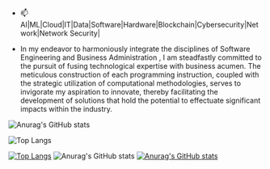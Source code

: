 - 📫 AI|ML|Cloud|IT|Data|Software|Hardware|Blockchain|Cybersecurity|Network|Network Security|

- In my endeavor to harmoniously integrate the disciplines of Software Engineering and Business Administration , I am steadfastly committed to the pursuit of fusing technological expertise with business acumen. The meticulous construction of each programming instruction, coupled with the strategic utilization of computational methodologies, serves to invigorate my aspiration to innovate, thereby facilitating the development of solutions that hold the potential to effectuate significant impacts within the industry.

![Anurag's GitHub stats](https://github-readme-stats.vercel.app/api?username=aicloudk&show_icons=true&theme=radical)

![Top Langs](https://github-readme-stats.vercel.app/api/top-langs/?username=aicloudk&layout=compact)

[![Top Langs](https://github-readme-stats.vercel.app/api/top-langs/?username=aicloudk&layout=pie)](https://github.com/aicloudk/github-readme-stats)
![Anurag's GitHub stats](https://github-readme-stats.vercel.app/api?username=aicloudk&show=reviews,discussions_started,discussions_answered,prs_merged,prs_merged_percentage)
[![Anurag's GitHub stats](https://github-readme-stats.vercel.app/api?username=aicloudk)](https://github.com/aicloudk/github-readme-stats)

